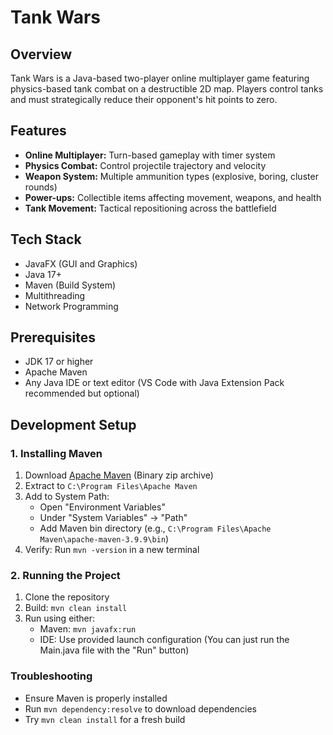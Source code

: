 # Tank Wars

## Overview
Tank Wars is a Java-based two-player online multiplayer game featuring physics-based tank combat on a destructible 2D map. Players control tanks and must strategically reduce their opponent's hit points to zero.

## Features 
- **Online Multiplayer:** Turn-based gameplay with timer system
- **Physics Combat:** Control projectile trajectory and velocity
- **Weapon System:** Multiple ammunition types (explosive, boring, cluster rounds)
- **Power-ups:** Collectible items affecting movement, weapons, and health
- **Tank Movement:** Tactical repositioning across the battlefield

## Tech Stack
- JavaFX (GUI and Graphics)
- Java 17+
- Maven (Build System)
- Multithreading
- Network Programming

## Prerequisites
- JDK 17 or higher
- Apache Maven
- Any Java IDE or text editor (VS Code with Java Extension Pack recommended but optional)

## Development Setup

### 1. Installing Maven
1. Download [Apache Maven](https://maven.apache.org/download.cgi) (Binary zip archive)
2. Extract to `C:\Program Files\Apache Maven`
3. Add to System Path:
   - Open "Environment Variables"
   - Under "System Variables" → "Path"
   - Add Maven bin directory (e.g., `C:\Program Files\Apache Maven\apache-maven-3.9.9\bin`)
4. Verify: Run `mvn -version` in a new terminal

### 2. Running the Project
1. Clone the repository
2. Build: `mvn clean install`
3. Run using either:
   - Maven: `mvn javafx:run`
   - IDE: Use provided launch configuration (You can just run the Main.java file with the "Run" button)

### Troubleshooting
- Ensure Maven is properly installed
- Run `mvn dependency:resolve` to download dependencies
- Try `mvn clean install` for a fresh build 
